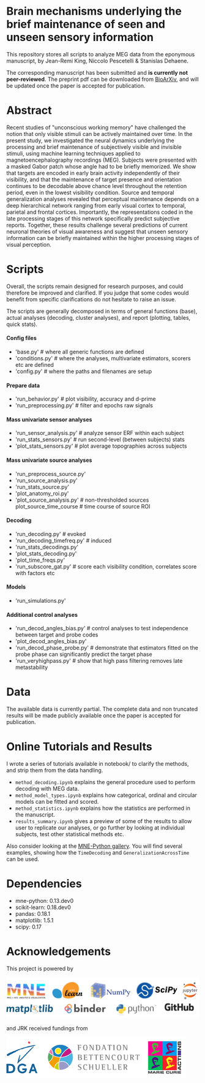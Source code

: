 Brain mechanisms underlying the brief maintenance of seen and unseen sensory information
=======================================================================================

This repository stores all scripts to analyze MEG data from the eponymous manuscript, by Jean-Remi King, Niccolo Pescetelli & Stanislas Dehaene.

The corresponding manuscript has been submitted and **is currently not peer-reviewed**. The preprint pdf can be downloaded from [BioArXiv](http://biorxiv.org/content/early/2016/02/18/040030), and will be updated once the paper is accepted for publication.

Abstract
========

Recent studies of "unconscious working memory" have challenged the notion that only visible stimuli can be actively maintained over time. In the present study, we investigated the neural dynamics underlying the processing and brief maintenance of subjectively visible and invisible stimuli, using machine learning techniques applied to magnetoencephalography recordings (MEG). Subjects were presented with a masked Gabor patch whose angle had to be briefly memorized. We show that targets are encoded in early brain activity independently of their visibility, and that the maintenance of target presence and orientation continues to be decodable above chance level throughout the retention period, even in the lowest visibility condition. Source and temporal generalization analyses revealed that perceptual maintenance depends on a deep hierarchical network ranging from early visual cortex to temporal, parietal and frontal cortices. Importantly, the representations coded in the late processing stages of this network specifically predict subjective reports. Together, these results challenge several predictions of current neuronal theories of visual awareness and suggest that unseen sensory information can be briefly maintained within the higher processing stages of visual perception.


Scripts
=======

Overall, the scripts remain designed for research purposes, and could therefore be improved and clarified. If you judge that some codes would benefit from specific clarifications do not hesitate to raise an issue.

The scripts are generally decomposed in terms of general functions (base), actual analyses (decoding, cluster analyses), and report (plotting, tables, quick stats).

#### Config files
- 'base.py' # where all generic functions are defined
- 'conditions.py' # where the analyses, multivariate estimators, scorers etc are defined
- 'config.py'  # where the paths and filenames are setup

#### Prepare data
- 'run_behavior.py'  # plot visibility, accuracy and d-prime
- 'run_preprocessing.py'  # filter and epochs raw signals

#### Mass univariate sensor analyses
- 'run_sensor_analysis.py'  # analyze sensor ERF within each subject
- 'run_stats_sensors.py'  # run second-level (between subjects) stats
- 'plot_stats_sensors.py'  # plot average topographies across subjects

#### Mass univariate source analyses
- 'run_preprocess_source.py'
- 'run_source_analysis.py'
- 'run_stats_source.py'
- 'plot_anatomy_roi.py'
- 'plot_source_analysis.py'  # non-thresholded sources
plot_source_time_course  # time course of source ROI

#### Decoding
- 'run_decoding.py'  # evoked
- 'run_decoding_timefreq.py'  # induced
- 'run_stats_decodings.py'
- 'plot_stats_decoding.py'
- 'plot_time_freqs.py'
- 'run_subscore_gat.py'  # score each visibility condition, correlates score with factors etc

#### Models
- 'run_simulations.py'

#### Additional control analyses
- 'run_decod_angles_bias.py'  # control analyses to test independence between target and probe codes
- 'plot_decod_angles_bias.py'
- 'run_decod_phase_probe.py' # demonstrate that estimators fitted on the probe phase can significantly predict the target phase
- 'run_veryhighpass.py' # show that high pass filtering removes late metastability


Data
====

The available data is currently partial. The complete data and non truncated results will be made publicly available once the paper is accepted for publication.

Online Tutorials and Results
============================

I wrote a series of tutorials available in notebook/ to clarify the methods, and strip them from the data handling.

* `method_decoding.ipynb` explains the general procedure used to perform decoding with MEG data.
* `method_model_types.ipynb` explains how categorical, ordinal and circular models can be fitted and scored.
* `method_statistics.ipynb` explains how the statistics are performed in the manuscript.
* `results_summary.ipynb` gives a preview of some of the results to allow user to replicate our analyses, or go further by looking at individual subjects, test other statistical methods etc.

Also consider looking at the [MNE-Python gallery](http://martinos.org/mne/dev/auto_examples/). You will find several examples, showing how the `TimeDecoding` and `GeneralizationAcrossTime` can be used.


Dependencies
============

- mne-python: 0.13.dev0
- scikit-learn: 0.18.dev0
- pandas: 0.18.1
- matplotlib: 1.5.1
- scipy: 0.17


Acknowledgements
================

This project is powered by

![logos](docs/logo_computing.png)

and JRK received fundings from

![logos](docs/logo_funding.png)
